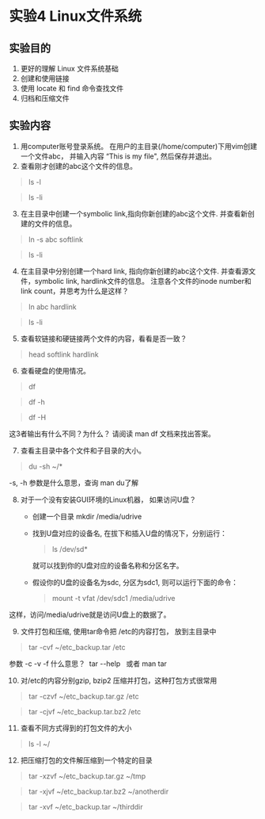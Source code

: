 # 实验4 Linux文件系统
## 实验目的
1. 更好的理解 Linux 文件系统基础
2. 创建和使用链接
3. 使用 locate 和 find 命令查找文件
4. 归档和压缩文件

## 实验内容

1. 用computer账号登录系统。 在用户的主目录(/home/computer)下用vim创建一个文件abc， 并输入内容 “This is my file", 然后保存并退出。
2. 查看刚才创建的abc这个文件的信息。 

> ls -l 

> ls -li  

3. 在主目录中创建一个symbolic link,指向你新创建的abc这个文件. 并查看新创建的文件的信息。 

> ln -s abc  softlink

> ls -li

4. 在主目录中分别创建一个hard link, 指向你新创建的abc这个文件. 并查看源文件，symbolic link, hardlink文件的信息。 注意各个文件的inode number和link count，并思考为什么是这样？ 

> ln abc  hardlink

> ls -li

5. 查看软链接和硬链接两个文件的内容，看看是否一致？

> head softlink  hardlink

6. 查看硬盘的使用情况。

> df
 
> df -h

> df -H
	 
这3者输出有什么不同？为什么？ 请阅读 man df 文档来找出答案。

7. 查看主目录中各个文件和子目录的大小。

> du -sh  ~/*

-s, -h 参数是什么意思，查询 man du了解

8. 对于一个没有安装GUI环境的Linux机器， 如果访问U盘？
 
   * 创建一个目录   mkdir /media/udrive
   
   * 找到U盘对应的设备名, 在拔下和插入U盘的情况下，分别运行：

     > ls /dev/sd*

     就可以找到你的U盘对应的设备名称和分区名字。

   * 假设你的U盘的设备名为sdc, 分区为sdc1, 则可以运行下面的命令：

     > mount -t vfat /dev/sdc1  /media/udrive

这样，访问/media/udrive就是访问U盘上的数据了。

9. 文件打包和压缩, 使用tar命令把 /etc的内容打包， 放到主目录中

> tar -cvf ~/etc_backup.tar  /etc

参数 -c -v -f 什么意思？  tar --help   或者 man tar

10. 对/etc的内容分别gzip, bzip2 压缩并打包，这种打包方式很常用

> tar -czvf  ~/etc_backup.tar.gz  /etc

> tar -cjvf  ~/etc_backup.tar.bz2  /etc

11. 查看不同方式得到的打包文件的大小

> ls -l  ~/

12. 把压缩打包的文件解压缩到一个特定的目录

> tar -xzvf  ~/etc_backup.tar.gz  ~/tmp

> tar -xjvf  ~/etc_backup.tar.bz2  ~/anotherdir

> tar -xvf  ~/etc_backup.tar  ~/thirddir




